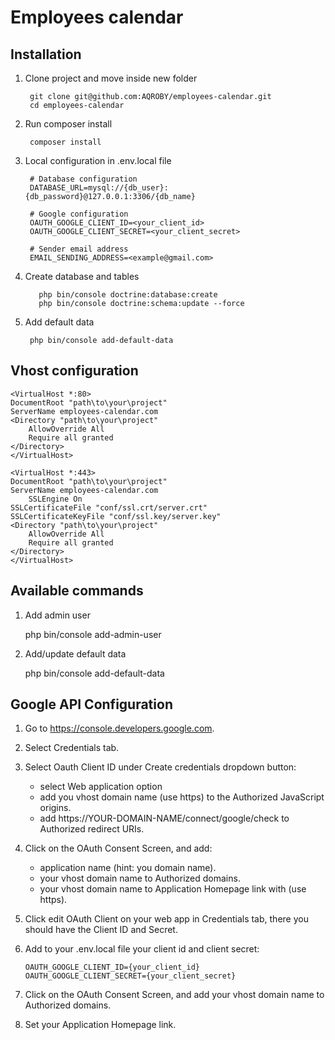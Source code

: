 # Employees calendar

## Installation
1. Clone project and move inside new folder
        
        git clone git@github.com:AQROBY/employees-calendar.git
        cd employees-calendar
        
2. Run composer install

        composer install
        
3. Local configuration in .env.local file
            
        
        # Database configuration        
        DATABASE_URL=mysql://{db_user}:{db_password}@127.0.0.1:3306/{db_name}
        
        # Google configuration
        OAUTH_GOOGLE_CLIENT_ID=<your_client_id>
        OAUTH_GOOGLE_CLIENT_SECRET=<your_client_secret>
        
        # Sender email address
        EMAIL_SENDING_ADDRESS=<example@gmail.com>
4. Create database and tables
                   
          php bin/console doctrine:database:create
          php bin/console doctrine:schema:update --force
        
5. Add default data

        php bin/console add-default-data
        

        
## Vhost configuration


    <VirtualHost *:80>
    DocumentRoot "path\to\your\project"
    ServerName employees-calendar.com
    <Directory "path\to\your\project"
        AllowOverride All
        Require all granted
    </Directory>
    </VirtualHost>

    <VirtualHost *:443>
    DocumentRoot "path\to\your\project"
    ServerName employees-calendar.com
        SSLEngine On
    SSLCertificateFile "conf/ssl.crt/server.crt"
    SSLCertificateKeyFile "conf/ssl.key/server.key"
    <Directory "path\to\your\project"
        AllowOverride All
        Require all granted
    </Directory>
    </VirtualHost>
    
## Available commands
1. Add admin user


    php bin/console add-admin-user <email> <password>
        
2. Add/update default data 


    php bin/console add-default-data       
        
## Google API Configuration
1. Go to https://console.developers.google.com.
2. Select Credentials tab.
3. Select Oauth Client ID under Create credentials dropdown button:
    * select Web application option
    * add you vhost domain name (use https) to the Authorized JavaScript origins.
    * add https://YOUR-DOMAIN-NAME/connect/google/check to Authorized redirect URIs.
4. Click on the OAuth Consent Screen, and add:
    * application name (hint: you domain name).
    * your vhost domain name to Authorized domains.
    * your vhost domain name to Application Homepage link with (use https).
5. Click edit OAuth Client on your web app in Credentials tab, there you should have the Client ID and Secret.
6. Add to your .env.local file your client id and client secret:    
      
       OAUTH_GOOGLE_CLIENT_ID={your_client_id}
       OAUTH_GOOGLE_CLIENT_SECRET={your_client_secret} 
7. Click on the OAuth Consent Screen, and add your vhost domain name to Authorized domains.
8. Set your Application Homepage link.
